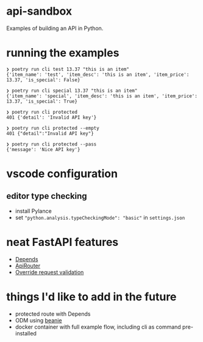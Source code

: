 # api-sandbox
Examples of building an API in Python.

# running the examples
```
❯ poetry run cli test 13.37 "this is an item"
{'item_name': 'test', 'item_desc': 'this is an item', 'item_price': 13.37, 'is_special': False}

❯ poetry run cli special 13.37 "this is an item"
{'item_name': 'special', 'item_desc': 'this is an item', 'item_price': 13.37, 'is_special': True}

❯ poetry run cli protected
401 {'detail': 'Invalid API key'}

❯ poetry run cli protected --empty
401 {"detail":"Invalid API key"}

❯ poetry run cli protected --pass
{'message': 'Nice API key'}
```

# vscode configuration
## editor type checking
- install Pylance
- set `"python.analysis.typeCheckingMode": "basic"` in `settings.json`

# neat FastAPI features
- [Depends](https://fastapi.tiangolo.com/reference/dependencies/)
- [ApiRouter](https://fastapi.tiangolo.com/reference/apirouter/)
- [Override request validation](https://fastapi.tiangolo.com/tutorial/handling-errors/#override-request-validation-exceptions)

# things I'd like to add in the future
- protected route with Depends
- ODM using [beanie](https://beanie-odm.dev/)
- docker container with full example flow, including cli as command pre-installed
